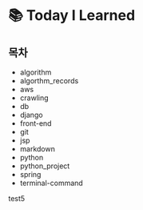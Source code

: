 # :books: Today I Learned

## 목차

- algorithm
- algorthm_records
- aws
- crawling
- db
- django
- front-end
- git
- jsp
- markdown
- python
- python_project
- spring
- terminal-command





test5













